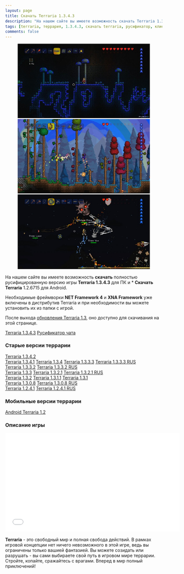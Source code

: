 ```yaml
---
layout: page
title: Скачать Terraria 1.3.4.3
description: "На нашем сайте вы имеете возможность скачать Terraria 1.3.4.3, полностью русифицированную версию игры. Необходимые фреймворки NET Framework 4 и XNA Framework уже включены в дистрибутив и, при необходимости, Вы можете установить их из папки с игрой."
tags: [terraria, террария, 1.3.4.3, скачать terraria, русификатор, клиент]
comments: false
---
```


<figure class="third">
	<a href="/images/posts/skachat-terraria/scr1_1280x720.jpg"><img src="/images/posts/skachat-terraria/scr1_600x337.jpg" alt=""></a>
	<a href="/images/posts/skachat-terraria/scr2_1280x720.jpg"><img src="/images/posts/skachat-terraria/scr2_600x337.jpg" alt=""></a>
	<a href="/images/posts/skachat-terraria/scr3_1280x720.jpg"><img src="/images/posts/skachat-terraria/scr3_600x337.jpg" alt=""></a>
</figure>

На нашем сайте вы имеете возможность **скачать** полностью русифицированную версию игры **Terraria 1.3.4.3** для ПК и * **Скачать Terraria** 1.2.6715 для Android.

Необходимые фреймворки **NET Framework 4** и **XNA Framework** уже включены в дистрибутив Terraria и при необходимости вы можете установить их из папки с игрой.

После выхода [обновления Terraria 1.3](http://fun.terraz.ru/terraria-1.3-novaya-zhizn.html), оно доступно для скачивания на этой странице.

<div markdown="0">
<a href="http://files.terraria-z.ru/?f=YTo0OntzOjM6InVybCI7czo0MToiaHR0cDovL2kudGVycmF6LnJ1L1RlcnJhcmlhJTIwMS4zLjQuMy5leGUiO3M6OToiZmlsZV9uYW1lIjtzOjIwOiJUZXJyYXJpYSAxLjMuNC4zLmV4ZSI7czo0OiJzaXplIjtpOjE1MzcwMzAyNztzOjQ6InR5cGUiO3M6NToic2V0dXAiO30=" class="btn btn-success" rel="nofollow" target="_blank">Terraria 1.3.4.3</a>
<a href="http://files.terraria-z.ru/?f=YTo0OntzOjM6InVybCI7czo3OToiaHR0cDovL2kudGVycmF6LnJ1L9Ci0LXRgNGA0LDRgNC40Y8g0KDRg9GB0LjRhNC40LrQsNGC0L7RgCDQp9Cw0YLQsCAxLjIuMy4xLnppcCI7czo5OiJmaWxlX25hbWUiO3M6NjA6ItCi0LXRgNGA0LDRgNC40Y8g0KDRg9GB0LjRhNC40LrQsNGC0L7RgCDQp9Cw0YLQsCAxLjIuMy4xLnppcCI7czo0OiJzaXplIjtpOjE1NzcyOTtzOjQ6InR5cGUiO3M6NzoiYXJjaGl2ZSI7fQ==" class="btn btn-success" rel="nofollow" target="_blank">Русификатор чата</a></div>


### Старые версии террарии

<div markdown="0">
<a href="http://files.terraria-z.ru/?f=YTo0OntzOjM6InVybCI7czo0MToiaHR0cDovL2kudGVycmF6LnJ1L1RlcnJhcmlhJTIwMS4zLjQuMi5leGUiO3M6OToiZmlsZV9uYW1lIjtzOjIwOiJUZXJyYXJpYSAxLjMuNC4yLmV4ZSI7czo0OiJzaXplIjtpOjE1MzY5OTc1MDtzOjQ6InR5cGUiO3M6NToic2V0dXAiO30=" class="btn btn-success" rel="nofollow" target="_blank">Terraria 1.3.4.2</a></div>

<div markdown="0">
<a href="http://files.terraria-z.ru/?f=YTo0OntzOjM6InVybCI7czo0MToiaHR0cDovL2kudGVycmF6LnJ1L1RlcnJhcmlhJTIwMS4zLjQuMS5leGUiO3M6OToiZmlsZV9uYW1lIjtzOjIwOiJUZXJyYXJpYSAxLjMuNC4xLmV4ZSI7czo0OiJzaXplIjtpOjE1MzY4MzY2ODtzOjQ6InR5cGUiO3M6NToic2V0dXAiO30=" class="btn btn-success" rel="nofollow" target="_blank">Terraria 1.3.4.1</a>
<a href="http://files.terraria-z.ru/?f=YTo0OntzOjM6InVybCI7czozOToiaHR0cDovL2kudGVycmF6LnJ1L1RlcnJhcmlhJTIwMS4zLjQuZXhlIjtzOjk6ImZpbGVfbmFtZSI7czoxODoiVGVycmFyaWEgMS4zLjQuZXhlIjtzOjQ6InNpemUiO2k6MTUzNjgwNzQwO3M6NDoidHlwZSI7czo1OiJzZXR1cCI7fQ==" class="btn btn-success" rel="nofollow" target="_blank">Terraria 1.3.4</a>
<a href="http://files.terraria-z.ru/?f=YTo0OntzOjM6InVybCI7czo0MToiaHR0cDovL2kudGVycmF6LnJ1L1RlcnJhcmlhJTIwMS4zLjMuMy5leGUiO3M6OToiZmlsZV9uYW1lIjtzOjIwOiJUZXJyYXJpYSAxLjMuMy4zLmV4ZSI7czo0OiJzaXplIjtpOjgxMzk4MjY5O3M6NDoidHlwZSI7czo1OiJzZXR1cCI7fQ==" class="btn btn-success" rel="nofollow" target="_blank">Terraria 1.3.3.3</a>
<a href="http://files.terraria-z.ru/?f=YTo0OntzOjM6InVybCI7czo0NzoiaHR0cDovL2kudGVycmF6LnJ1L1RlcnJhcmlhJTIwMS4zLjMuMyUyMFJVUy5leGUiO3M6OToiZmlsZV9uYW1lIjtzOjI0OiJUZXJyYXJpYSAxLjMuMy4zIFJVUy5leGUiO3M6NDoic2l6ZSI7aTo4MTIyNDU5NTtzOjQ6InR5cGUiO3M6NToic2V0dXAiO30=" class="btn btn-success" rel="nofollow" target="_blank">Terraria 1.3.3.3 RUS</a></div>

<div markdown="0"><a href="http://files.terraria-z.ru/?f=YTo0OntzOjM6InVybCI7czo0MToiaHR0cDovL2kudGVycmF6LnJ1L1RlcnJhcmlhJTIwMS4zLjMuMi5leGUiO3M6OToiZmlsZV9uYW1lIjtzOjIwOiJUZXJyYXJpYSAxLjMuMy4yLmV4ZSI7czo0OiJzaXplIjtpOjgxNTU2ODY2O3M6NDoidHlwZSI7czo1OiJzZXR1cCI7fQ==" class="btn btn-success" rel="nofollow" target="_blank">Terraria 1.3.3.2</a>
<a href="http://files.terraria-z.ru/?f=YTo0OntzOjM6InVybCI7czo0NToiaHR0cDovL2kudGVycmF6LnJ1L1RlcnJhcmlhJTIwMS4zLjMuMiBSVVMuZXhlIjtzOjk6ImZpbGVfbmFtZSI7czoyNDoiVGVycmFyaWEgMS4zLjMuMiBSVVMuZXhlIjtzOjQ6InNpemUiO2k6ODExNjE5MjU7czo0OiJ0eXBlIjtzOjU6InNldHVwIjt9" class="btn btn-success" rel="nofollow" target="_blank">Terraria 1.3.3.2 RUS</a></div>

<div markdown="0"><a href="http://files.terraria-z.ru/?f=YTo0OntzOjM6InVybCI7czozOToiaHR0cDovL2kudGVycmF6LnJ1L1RlcnJhcmlhJTIwMS4zLjMuZXhlIjtzOjk6ImZpbGVfbmFtZSI7czoxODoiVGVycmFyaWEgMS4zLjMuZXhlIjtzOjQ6InNpemUiO2k6ODE1NTQzMzc7czo0OiJ0eXBlIjtzOjU6InNldHVwIjt9" class="btn btn-success" rel="nofollow" target="_blank">Terraria 1.3.3</a>
<a href="http://files.terraria-z.ru/?f=YTo0OntzOjM6InVybCI7czo0MToiaHR0cDovL2kudGVycmF6LnJ1L1RlcnJhcmlhJTIwMS4zLjIuMS5leGUiO3M6OToiZmlsZV9uYW1lIjtzOjIwOiJUZXJyYXJpYSAxLjMuMi4xLmV4ZSI7czo0OiJzaXplIjtpOjgwNzU2NTc1O3M6NDoidHlwZSI7czo1OiJzZXR1cCI7fQ==" class="btn btn-success" rel="nofollow" target="_blank">Terraria 1.3.2.1</a>
<a href="http://files.terraria-z.ru/?f=YTo0OntzOjM6InVybCI7czo0NzoiaHR0cDovL2kudGVycmF6LnJ1L1RlcnJhcmlhJTIwMS4zLjIuMSUyMFJVUy5leGUiO3M6OToiZmlsZV9uYW1lIjtzOjI0OiJUZXJyYXJpYSAxLjMuMi4xIFJVUy5leGUiO3M6NDoic2l6ZSI7aTo4MDU1MDEwODtzOjQ6InR5cGUiO3M6NToic2V0dXAiO30=" class="btn btn-success" rel="nofollow" target="_blank">Terraria 1.3.2.1 RUS</a></div>

<div markdown="0"><a href="http://files.terraria-z.ru/?f=YTo0OntzOjM6InVybCI7czozOToiaHR0cDovL2kudGVycmF6LnJ1L1RlcnJhcmlhJTIwMS4zLjIuZXhlIjtzOjk6ImZpbGVfbmFtZSI7czoxODoiVGVycmFyaWEgMS4zLjIuZXhlIjtzOjQ6InNpemUiO2k6ODA3Njg3NDg7czo0OiJ0eXBlIjtzOjU6InNldHVwIjt9" class="btn btn-success" rel="nofollow" target="_blank">Terraria 1.3.2</a>
<a href="http://files.terraria-z.ru/?f=YTo0OntzOjM6InVybCI7czozOToiaHR0cDovL2kudGVycmF6LnJ1L1RlcnJhcmlhIDEuMy4xLjEuZXhlIjtzOjk6ImZpbGVfbmFtZSI7czoyMDoiVGVycmFyaWEgMS4zLjEuMS5leGUiO3M6NDoic2l6ZSI7aTo4MDYxNDQwNDtzOjQ6InR5cGUiO3M6NToic2V0dXAiO30=" class="btn btn-success" rel="nofollow" target="_blank">Terraria 1.3.1.1</a>
<a href="http://files.terraria-z.ru/?f=YTo0OntzOjM6InVybCI7czozOToiaHR0cDovL2kudGVycmF6LnJ1L1RlcnJhcmlhJTIwMS4zLjEuZXhlIjtzOjk6ImZpbGVfbmFtZSI7czoxODoiVGVycmFyaWEgMS4zLjEuZXhlIjtzOjQ6InNpemUiO2k6ODA2MTY3NTM7czo0OiJ0eXBlIjtzOjU6InNldHVwIjt9" class="btn btn-success" rel="nofollow" target="_blank">Terraria 1.3.1</a></div>

<div markdown="0"><a href="http://files.terraria-z.ru/?f=YTo0OntzOjM6InVybCI7czozNzoiaHR0cDovL2kudGVycmF6LnJ1L1RlcnJhcmlhJTIwMS4zLmV4ZSI7czo5OiJmaWxlX25hbWUiO3M6MTY6IlRlcnJhcmlhIDEuMy5leGUiO3M6NDoic2l6ZSI7aTo4MDc0MDE2NztzOjQ6InR5cGUiO3M6NToic2V0dXAiO30=" class="btn btn-success" rel="nofollow" target="_blank">Terraria 1.3.0.8</a>
<a href="http://files.terraria-z.ru/?f=YTo0OntzOjM6InVybCI7czo0MzoiaHR0cDovL2kudGVycmF6LnJ1L1RlcnJhcmlhJTIwMS4zJTIwUlVTLmV4ZSI7czo5OiJmaWxlX25hbWUiO3M6MjA6IlRlcnJhcmlhIDEuMyBSVVMuZXhlIjtzOjQ6InNpemUiO2k6NzkwMzkwNzk7czo0OiJ0eXBlIjtzOjU6InNldHVwIjt9" class="btn btn-success" rel="nofollow" target="_blank">Terraria 1.3.0.8 RUS</a></div>

<div markdown="0"><a href="http://files.terraria-z.ru/?f=YTo0OntzOjM6InVybCI7czozOToiaHR0cDovL2kudGVycmF6LnJ1L1RlcnJhcmlhIDEuMi40LjEuZXhlIjtzOjk6ImZpbGVfbmFtZSI7czoyMDoiVGVycmFyaWEgMS4yLjQuMS5leGUiO3M6NDoic2l6ZSI7aTo1NDgxNDg1MjtzOjQ6InR5cGUiO3M6NToic2V0dXAiO30=" class="btn btn-success" rel="nofollow" target="_blank">Terraria 1.2.4.1</a>
<a href="http://files.terraria-z.ru/?f=YTo0OntzOjM6InVybCI7czo0MzoiaHR0cDovL2kudGVycmF6LnJ1L1RlcnJhcmlhIDEuMi40LjEgUlVTLmV4ZSI7czo5OiJmaWxlX25hbWUiO3M6MjQ6IlRlcnJhcmlhIDEuMi40LjEgUlVTLmV4ZSI7czo0OiJzaXplIjtpOjU0ODEzMDE0O3M6NDoidHlwZSI7czo1OiJzZXR1cCI7fQ==" class="btn btn-success" rel="nofollow" target="_blank">Terraria 1.2.4.1 RUS</a></div>

### Мобильные версии террарии
<div markdown="0"><a href="http://files.terraria-z.ru/?f=YTo0OntzOjM6InVybCI7czo0ODoiaHR0cDovL2kudGVycmF6LnJ1L0FuZHJvaWRfdGVycmFyaWFfMS4yLjY3MTUuemlwIjtzOjk6ImZpbGVfbmFtZSI7czoyOToiQW5kcm9pZF90ZXJyYXJpYV8xLjIuNjcxNS56aXAiO3M6NDoic2l6ZSI7aTo4NjQxMzc1MjtzOjQ6InR5cGUiO3M6NzoiYXJjaGl2ZSI7fQ==" class="btn btn-success" rel="nofollow" target="_blank">Android Terraria 1.2</a></div>

### Описание игры
<iframe width="560" height="315" src="//www.youtube.com/embed/E0scnF8pXfU" frameborder="0"> </iframe>

**Terraria** - это свободный мир и полная свобода действий. В рамках игровой концепции нет ничего невозможного в этой игре, ведь вы ограничены только вашией фантазией. Вы можете созидать или разрушать - вы сами выбираете свой путь в игровом мире террарии. Стройте, копайте, сражайтесь с врагами. Вперед в мир полный приключений!
